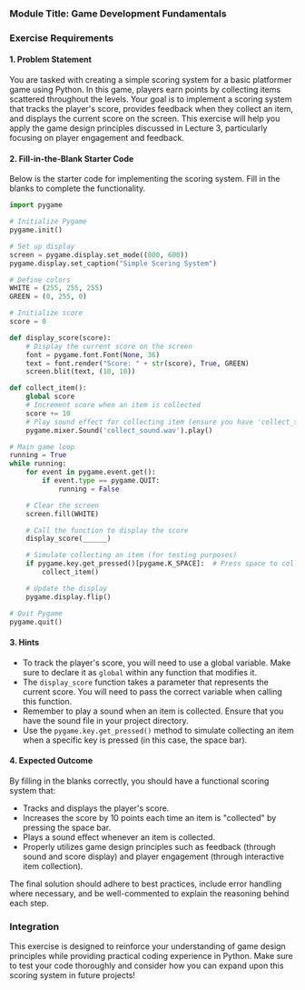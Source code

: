 ### Module Title: Game Development Fundamentals

### Exercise Requirements

#### 1. Problem Statement
You are tasked with creating a simple scoring system for a basic platformer game using Python. In this game, players earn points by collecting items scattered throughout the levels. Your goal is to implement a scoring system that tracks the player's score, provides feedback when they collect an item, and displays the current score on the screen. This exercise will help you apply the game design principles discussed in Lecture 3, particularly focusing on player engagement and feedback.

#### 2. Fill-in-the-Blank Starter Code
Below is the starter code for implementing the scoring system. Fill in the blanks to complete the functionality.

```python
import pygame

# Initialize Pygame
pygame.init()

# Set up display
screen = pygame.display.set_mode((800, 600))
pygame.display.set_caption("Simple Scoring System")

# Define colors
WHITE = (255, 255, 255)
GREEN = (0, 255, 0)

# Initialize score
score = 0

def display_score(score):
    # Display the current score on the screen
    font = pygame.font.Font(None, 36)
    text = font.render("Score: " + str(score), True, GREEN)
    screen.blit(text, (10, 10))

def collect_item():
    global score
    # Increment score when an item is collected
    score += 10
    # Play sound effect for collecting item (ensure you have 'collect_sound.wav' in your project directory)
    pygame.mixer.Sound('collect_sound.wav').play()

# Main game loop
running = True
while running:
    for event in pygame.event.get():
        if event.type == pygame.QUIT:
            running = False

    # Clear the screen
    screen.fill(WHITE)

    # Call the function to display the score
    display_score(______)

    # Simulate collecting an item (for testing purposes)
    if pygame.key.get_pressed()[pygame.K_SPACE]:  # Press space to collect an item
        collect_item()

    # Update the display
    pygame.display.flip()

# Quit Pygame
pygame.quit()
```

#### 3. Hints
- To track the player's score, you will need to use a global variable. Make sure to declare it as `global` within any function that modifies it.
- The `display_score` function takes a parameter that represents the current score. You will need to pass the correct variable when calling this function.
- Remember to play a sound when an item is collected. Ensure that you have the sound file in your project directory.
- Use the `pygame.key.get_pressed()` method to simulate collecting an item when a specific key is pressed (in this case, the space bar).

#### 4. Expected Outcome
By filling in the blanks correctly, you should have a functional scoring system that:
- Tracks and displays the player's score.
- Increases the score by 10 points each time an item is "collected" by pressing the space bar.
- Plays a sound effect whenever an item is collected.
- Properly utilizes game design principles such as feedback (through sound and score display) and player engagement (through interactive item collection).

The final solution should adhere to best practices, include error handling where necessary, and be well-commented to explain the reasoning behind each step.

### Integration
This exercise is designed to reinforce your understanding of game design principles while providing practical coding experience in Python. Make sure to test your code thoroughly and consider how you can expand upon this scoring system in future projects!